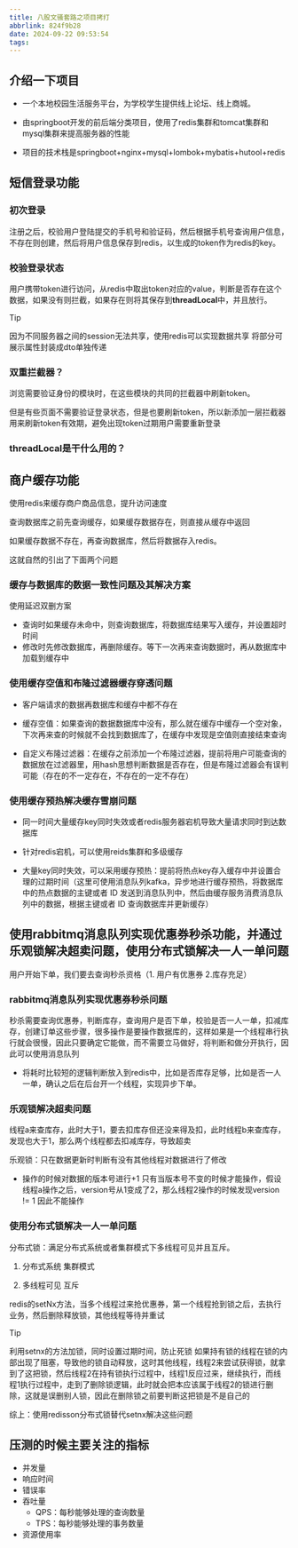 ```yaml
---
title: 八股文骚套路之项目拷打
abbrlink: 824f9b28
date: 2024-09-22 09:53:54
tags:
---
```


## 介绍一下项目

- 一个本地校园生活服务平台，为学校学生提供线上论坛、线上商城。

- 由springboot开发的前后端分类项目，使用了redis集群和tomcat集群和mysql集群来提高服务器的性能

- 项目的技术栈是springboot+nginx+mysql+lombok+mybatis+hutool+redis

## 短信登录功能

### 初次登录

注册之后，校验用户登陆提交的手机号和验证码，然后根据手机号查询用户信息，不存在则创建，然后将用户信息保存到redis，以生成的token作为redis的key。

### 校验登录状态

用户携带token进行访问，从redis中取出token对应的value，判断是否存在这个数据，如果没有则拦截，如果存在则将其保存到**threadLocal**中，并且放行。

> [!TIP]
> 因为不同服务器之间的session无法共享，使用redis可以实现数据共享
> 将部分可展示属性封装成dto单独传递

### 双重拦截器？

浏览需要验证身份的模块时，在这些模块的共同的拦截器中刷新token。

但是有些页面不需要验证登录状态，但是也要刷新token，所以新添加一层拦截器用来刷新token有效期，避免出现token过期用户需要重新登录

### threadLocal是干什么用的？

## 商户缓存功能

使用redis来缓存商户商品信息，提升访问速度

查询数据库之前先查询缓存，如果缓存数据存在，则直接从缓存中返回

如果缓存数据不存在，再查询数据库，然后将数据存入redis。

这就自然的引出了下面两个问题

### 缓存与数据库的数据一致性问题及其解决方案

使用延迟双删方案

- 查询时如果缓存未命中，则查询数据库，将数据库结果写入缓存，并设置超时时间
- 修改时先修改数据库，再删除缓存。等下一次再来查询数据时，再从数据库中加载到缓存中

<!-- TODO: 为什么要使用延迟双删方案？ -->

### 使用缓存空值和布隆过滤器缓存穿透问题

- 客户端请求的数据再数据库和缓存中都不存在

- 缓存空值：如果查询的数据数据库中没有，那么就在缓存中缓存一个空对象，下次再来查的时候就不会找到数据库了，在缓存中发现是空值则直接结束查询

- 自定义布隆过滤器：在缓存之前添加一个布隆过滤器，提前将用户可能查询的数据放在过滤器里，用hash思想判断数据是否存在，但是布隆过滤器会有误判可能（存在的不一定存在，不存在的一定不存在）

### 使用缓存预热解决缓存雪崩问题

- 同一时间大量缓存key同时失效或者redis服务器宕机导致大量请求同时到达数据库

- 针对redis宕机，可以使用reids集群和多级缓存

- 大量key同时失效，可以采用缓存预热：提前将热点key存入缓存中并设置合理的过期时间（这里可使用消息队列kafka，异步地进行缓存预热，将数据库中的热点数据的主键或者 ID 发送到消息队列中，然后由缓存服务消费消息队列中的数据，根据主键或者 ID 查询数据库并更新缓存）

## 使用rabbitmq消息队列实现优惠券秒杀功能，并通过乐观锁解决超卖问题，使用分布式锁解决一人一单问题

用户开始下单，我们要去查询秒杀资格（1. 用户有优惠券 2.库存充足）

### rabbitmq消息队列实现优惠券秒杀问题

秒杀需要查询优惠券，判断库存，查询用户是否下单，校验是否一人一单，扣减库存，创建订单这些步骤，很多操作是要操作数据库的，这样如果是一个线程串行执行就会很慢，因此只要确定它能做，而不需要立马做好，将判断和做分开执行，因此可以使用消息队列

- 将耗时比较短的逻辑判断放入到redis中，比如是否库存足够，比如是否一人一单，确认之后在后台开一个线程，实现异步下单。

### 乐观锁解决超卖问题

线程a来查库存，此时大于1，要去扣库存但还没来得及扣，此时线程b来查库存，发现也大于1，那么两个线程都去扣减库存，导致超卖

乐观锁：只在数据更新时判断有没有其他线程对数据进行了修改

- 操作的时候对数据的版本号进行+1 只有当版本号不变的时候才能操作，假设线程a操作之后，version号从1变成了2，那么线程2操作的时候发现version != 1 因此不能操作

### 使用分布式锁解决一人一单问题

分布式锁：满足分布式系统或者集群模式下多线程可见并且互斥。

1. 分布式系统 集群模式

2. 多线程可见 互斥

redis的setNx方法，当多个线程过来抢优惠券，第一个线程抢到锁之后，去执行业务，然后删除释放锁，其他线程等待并重试

> [!TIP]
> 利用setnx的方法加锁，同时设置过期时间，防止死锁
> 如果持有锁的线程在锁的内部出现了阻塞，导致他的锁自动释放，这时其他线程，线程2来尝试获得锁，就拿到了这把锁，然后线程2在持有锁执行过程中，线程1反应过来，继续执行，而线程1执行过程中，走到了删除锁逻辑，此时就会把本应该属于线程2的锁进行删除，这就是误删别人锁，因此在删除锁之前要判断这把锁是不是自己的

综上：使用redisson分布式锁替代setnx解决这些问题

## 压测的时候主要关注的指标

- 并发量
- 响应时间
- 错误率
- 吞吐量
  - QPS：每秒能够处理的查询数量
  - TPS：每秒能够处理的事务数量
- 资源使用率
